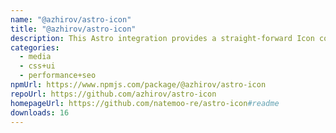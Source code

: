 ```yaml
---
name: "@azhirov/astro-icon"
title: "@azhirov/astro-icon"
description: This Astro integration provides a straight-forward Icon component for Astro.
categories:
  - media
  - css+ui
  - performance+seo
npmUrl: https://www.npmjs.com/package/@azhirov/astro-icon
repoUrl: https://github.com/azhirov/astro-icon
homepageUrl: https://github.com/natemoo-re/astro-icon#readme
downloads: 16
---
```

